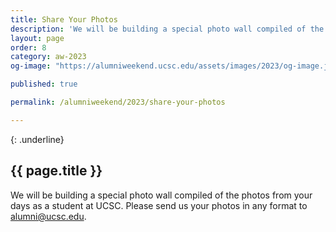 ```yaml
---
title: Share Your Photos
description: 'We will be building a special photo wall compiled of the photos from your days'
layout: page
order: 8
category: aw-2023
og-image: "https://alumniweekend.ucsc.edu/assets/images/2023/og-image.jpg"

published: true

permalink: /alumniweekend/2023/share-your-photos

---
```

{: .underline}
## {{ page.title }}


We will be building a special photo wall compiled of the photos from your days as a student at UCSC. Please send us your photos in any format to [alumni@ucsc.edu](mailto:alumni@ucsc.edu). 

